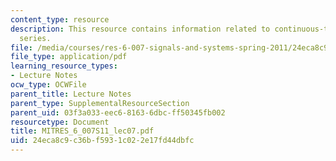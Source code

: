 ```yaml
---
content_type: resource
description: This resource contains information related to continuous-time fourier
  series.
file: /media/courses/res-6-007-signals-and-systems-spring-2011/24eca8c9c36bf5931c022e17fd44dbfc_MITRES_6_007S11_lec07.pdf
file_type: application/pdf
learning_resource_types:
- Lecture Notes
ocw_type: OCWFile
parent_title: Lecture Notes
parent_type: SupplementalResourceSection
parent_uid: 03f3a033-eec6-8163-6dbc-ff50345fb002
resourcetype: Document
title: MITRES_6_007S11_lec07.pdf
uid: 24eca8c9-c36b-f593-1c02-2e17fd44dbfc
---
```

